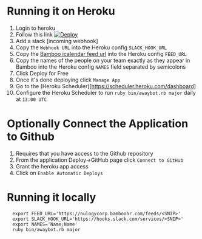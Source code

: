 # Running it on Heroku

1. Login to heroku
2. Follow this link [![Deploy](https://www.herokucdn.com/deploy/button.png)](https://heroku.com/deploy)
3. Add a slack [incoming webhook]
4. Copy the `Webhook URL` into the Heroku config `SLACK_HOOK_URL`
5. Copy the [Bamboo icalendar feed url](https://nulogycorp.bamboohr.com/feeds/manage.php) into the Heroku config `FEED_URL` 
6. Copy the names of the people on your team exactly as they appear in Bamboo into the Heroku config `NAMES` field
separated by semicolons
7. Click Deploy for Free
8. Once it's done deploying click `Manage App`
9. Go to the (Heroku Scheduler)[https://scheduler.heroku.com/dashboard]
10. Configure the Heroku Scheduler to run `ruby bin/awaybot.rb major` daily at `13:00 UTC`

Optionally Connect the Application to Github
============================================

1. Requires that you have access to the Github repository
2. From the application Deploy->GitHub page click `Connect to GitHub`
3. Grant the heroku app access
4. Click on `Enable Automatic Deploys`

# Running it locally

```
  export FEED_URL='https://nulogycorp.bamboohr.com/feeds/<SNIP>'
  export SLACK_HOOK_URL='https://hooks.slack.com/services/<SNIP>'
  export NAMES='Name;Name'
  ruby bin/awaybot.rb major
```
